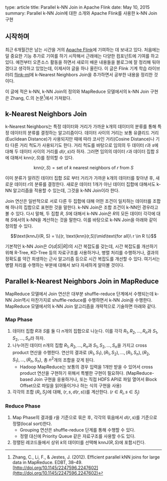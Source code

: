 type: article
title: Parallel k-NN Join in Apache Flink
date: May 10, 2015
summary: Parallel k-NN Join에 대한 소개와 Apache Flink를 사용한 k-NN Join 구현

## 시작하며

최근 6개월간은 남는 시간을 거의 [Apache Flink](http://flink.apache.org)에 기여하는 데 보내고 있다. 처음에는 덜 중요한 기능 추가로 기여를 하기 시작해서 근래에는 다양한 컴포넌트에 기여를 하고있다. 예전부터 오픈소스 활동을 하면서 새로이 배운 내용들을 블로그에 잘 정리해 둬야겠다고 생각하고 있었는데, 이제서야 글을 하나 올린다. 이 글은 Flink 기계 학습 라이브러리 [flink-ml](http://ci.apache.org/projects/flink/flink-docs-master/libs/ml/)에 k-Nearest Neighbors Join을 추가하면서 공부한 내용을 정리한 것이다.

이 글에 적은 k-NN, k-NN Join의 정의와 MapReduce 모델에서의 k-NN Join 구현은 Zhang, C.의 논문[^1]에서 가져왔다.

## k-Nearest Neighbors Join

k-Nearest Neighbors는 특정 데이터와 거리가 가까운 k개의 데이터의 분류를 통해 특정 데이터의 분류를 결정하는 알고리즘이다. 데이터 사이의 거리는 보통 유클리드 거리(Euclidean Distance)가 사용되지만 때에 따라 코사인 거리(Cosine Distance)나 기타 다른 거리 척도가 사용되기도 한다. 거리 척도를 바탕으로 임의의 두 데이터 $r$과 $s$에 대해 두 데이터 사이의 거리를 $d(r, s)$라 하자. 그러면 임의의 데이터 $r$과 데이터 집합 $S$에 대해서 $\text{knn}(r,S)$를 정의할 수 있다.

$$\text{knn}(r,S) = \text{set of }k\text{ nearest neighbors of }r\text{ from }S$$

이미 분류가 알려진 데이터 집합 $S$로 부터 거리가 가까운 k개의 데이터를 찾아낸 후, 새로운 데이터 $r$의 분류를 결정한다. 새로운 데이터 1개가 아닌 데이터 집합에 대해서도 k-NN 알고리즘을 적용할 수 있는데, 그것을 k-NN Join이라 한다.

Join 연산은 일반적으로 서로 다른 두 집합에 대해 어떤 조건이 일치하는 데이터를 조합해 하나의 집합으로 표현한 것을 말한다. k-NN Join은 조합 조건이 k-NN인 경우라고 볼 수 있다. 다시 말해, 두 집합 $R$, $S$에 대해서 k-NN Join은 $R$의 모든 데이터 각각에 대해 $S$에서의 k-NN을 계산하는 것을 말한다. 이를 바탕으로 k-NN Join을 아래와 같이 정의할 수 있다.

$$\text{knnJ}(R, S) = \\{(r, \text{knn}(r,S))\mid\text{for all}\ r \in R \\}$$

기본적인 k-NN Join은 $O(d|S||R|)$의 시간 복잡도를 갖는데, 시간 복잡도를 개선하기 위해 R-Tree, KD-Tree 등의 자료구조를 사용하거나, 병렬 처리를 수행하거나, 결과의 정확도를 약간 희생하는 근사 알고리즘 등으로 시간 복잡도를 개선할 수 있다. 여기서는 병렬 처리를 수행하는 부분에 대해서 보다 자세하게 알아볼 것이다.

## Parallel k-Nearest Neighbors Join in MapReduce

MapReduce 모델에서 Join 연산은 대부분 shuffle-reduce 단계에서 수행되는데 k-NN Join역시 마찬가지로 shuffle-reduce를 수행하면서 k-NN Join을 수행한다. MapReduce 모델에서의 k-NN Join 알고리즘을 개략적으로 기술하면 아래와 같다.

### Map Phase

1. 데이터 집합 $R$과 $S$를 둘 다 $n$개의 집합으로 나눈다. 이를 각각 $R_1,R_2,...,R_n$과 $S_1,S_2,...,S_n$라 하자.
1. 나누어진 데이터 $n$개의 집합 $R_1,R_2,...,R_n$과 $S_1,S_2,...,S_n$을 가지고 cross product 연산을 수행한다. 연산의 결과로 $(R_1,S_1),(R_1,S_2),...,(R_1,S_n),(R_2,S_1),...,(R_n,S_n)$, 총 $n^2$개의 조합을 갖게 된다.
    - Hadoop MapReduce는 보통의 경우 입력을 1개만 받을 수 있어서 cross product 연산을 구현하기 위해서 특별한 구현이 필요하다. (MapReduce-based Join 구현을 응용하거나, 또는 직접 HDFS API로 파일 열어서 Block Offset으로 파일을 읽어들이거나 하는 식의 구현을 사용)
1. 각각의 조합 $(R_i,S_j)$에 대해, $(r,s,d(r,s))$를 계산한다. ($r\in R_i, s\in S_j$)

### Reduce Phase

1. Map Phase의 결과를 $r$을 기준으로 묶은 후, 각각의 묶음에서 $d(r,s)$를 기준으로 정렬(local sort)한다.
    - Grouping 연산은 shuffle-reduce 단계를 통해 수행할 수 있다.
    - 정렬 대신에 Priority Queue 같은 자료구조를 사용할 수도 있다.
1. 정렬된 레코드들에서 상위 $k$의 데이터를 선택해 $\text{knnJ}(R,S)$에 포함시킨다.

[^1]: Zhang, C., Li, F., & Jestes, J. (2012). Efficient parallel kNN joins for large data in MapReduce. EDBT, 38–49. [http://doi.org/10.1145/2247596.2247602](http://doi.org/10.1145/2247596.2247602)

